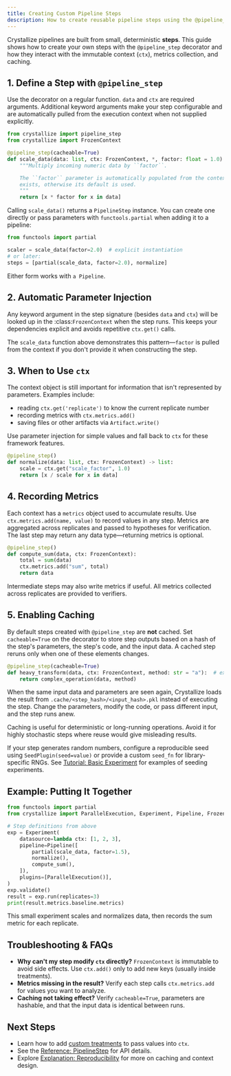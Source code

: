 ```yaml
---
title: Creating Custom Pipeline Steps
description: How to create reusable pipeline steps using the @pipeline_step decorator.
---
```


Crystallize pipelines are built from small, deterministic **steps**. This guide shows how to create your own steps with the `@pipeline_step` decorator and how they interact with the immutable context (`ctx`), metrics collection, and caching.

## 1. Define a Step with `@pipeline_step`

Use the decorator on a regular function. `data` and `ctx` are required
arguments. Additional keyword arguments make your step configurable and are
automatically pulled from the execution context when not supplied explicitly.

```python
from crystallize import pipeline_step
from crystallize import FrozenContext

@pipeline_step(cacheable=True)
def scale_data(data: list, ctx: FrozenContext, *, factor: float = 1.0) -> list:
    """Multiply incoming numeric data by ``factor``.

    The ``factor`` parameter is automatically populated from the context if it
    exists, otherwise its default is used.
    """
    return [x * factor for x in data]
```

Calling `scale_data()` returns a `PipelineStep` instance. You can create one
directly or pass parameters with `functools.partial` when adding it to a
pipeline:

```python
from functools import partial

scaler = scale_data(factor=2.0)  # explicit instantiation
# or later:
steps = [partial(scale_data, factor=2.0), normalize]
```

Either form works with `a Pipeline`.

## 2. Automatic Parameter Injection

Any keyword argument in the step signature (besides ``data`` and ``ctx``) will be
looked up in the :class:`FrozenContext` when the step runs. This keeps your
dependencies explicit and avoids repetitive ``ctx.get()`` calls.

The ``scale_data`` function above demonstrates this pattern—``factor`` is pulled
from the context if you don't provide it when constructing the step.

## 3. When to Use ``ctx``

The context object is still important for information that isn't represented by
parameters. Examples include:

- reading ``ctx.get('replicate')`` to know the current replicate number
- recording metrics with ``ctx.metrics.add()``
- saving files or other artifacts via ``Artifact.write()``

Use parameter injection for simple values and fall back to ``ctx`` for these
framework features.

```python
@pipeline_step()
def normalize(data: list, ctx: FrozenContext) -> list:
    scale = ctx.get("scale_factor", 1.0)
    return [x / scale for x in data]
```

## 4. Recording Metrics

Each context has a `metrics` object used to accumulate results. Use `ctx.metrics.add(name, value)` to record values in any step. Metrics are aggregated across replicates and passed to hypotheses for verification. The last step may return any data type—returning metrics is optional.

```python
@pipeline_step()
def compute_sum(data, ctx: FrozenContext):
    total = sum(data)
    ctx.metrics.add("sum", total)
    return data
```

Intermediate steps may also write metrics if useful. All metrics collected across replicates are provided to verifiers.

## 5. Enabling Caching

By default steps created with `@pipeline_step` are **not** cached. Set `cacheable=True` on the decorator to store step outputs based on a hash of the step's parameters, the step's code, and the input data. A cached step reruns only when one of these elements changes.

```python
@pipeline_step(cacheable=True)
def heavy_transform(data, ctx: FrozenContext, method: str = "a"):  # expensive work
    return complex_operation(data, method)
```

When the same input data and parameters are seen again, Crystallize loads the result from `.cache/<step_hash>/<input_hash>.pkl` instead of executing the step. Change the parameters, modify the code, or pass different input, and the step runs anew.

Caching is useful for deterministic or long-running operations. Avoid it for highly stochastic steps where reuse would give misleading results.

If your step generates random numbers, configure a reproducible seed using
`SeedPlugin(seed=value)` or provide a custom `seed_fn`
for library-specific RNGs. See
[Tutorial: Basic Experiment](../tutorials/basic-experiment.md#step-4-assemble-and-run)
for examples of seeding experiments.

## Example: Putting It Together

```python
from functools import partial
from crystallize import ParallelExecution, Experiment, Pipeline, FrozenContext

# Step definitions from above
exp = Experiment(
    datasource=lambda ctx: [1, 2, 3],
    pipeline=Pipeline([
        partial(scale_data, factor=1.5),
        normalize(),
        compute_sum(),
    ]),
    plugins=[ParallelExecution()],
)
exp.validate()
result = exp.run(replicates=3)
print(result.metrics.baseline.metrics)

```
This small experiment scales and normalizes data, then records the sum metric for each replicate.

## Troubleshooting & FAQs

- **Why can't my step modify `ctx` directly?** `FrozenContext` is immutable to avoid side effects. Use `ctx.add()` only to add new keys (usually inside treatments).
- **Metrics missing in the result?** Verify each step calls `ctx.metrics.add` for values you want to analyze.
- **Caching not taking effect?** Verify `cacheable=True`, parameters are hashable, and that the input data is identical between runs.

## Next Steps

- Learn how to add [custom treatments](../tutorials/adding-treatments.md) to pass values into `ctx`.
- See the [Reference: PipelineStep](../glossary.md#pipelinestep) for API details.
- Explore [Explanation: Reproducibility](../index.mdx#what-is-crystallize) for more on caching and context design.
